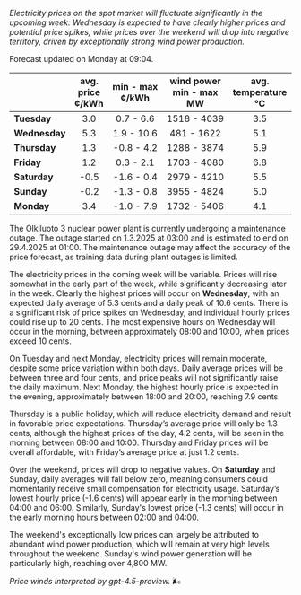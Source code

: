 *Electricity prices on the spot market will fluctuate significantly in the upcoming week: Wednesday is expected to have clearly higher prices and potential price spikes, while prices over the weekend will drop into negative territory, driven by exceptionally strong wind power production.*

Forecast updated on Monday at 09:04.

|              | avg.<br>price<br>¢/kWh | min - max<br>¢/kWh | wind power<br>min - max<br>MW | avg.<br>temperature<br>°C |
|:-------------|:----------------:|:----------------:|:-------------:|:-------------:|
| **Tuesday**      | 3.0              | 0.7 - 6.6       | 1518 - 4039   | 3.5            |
| **Wednesday**  | 5.3              | 1.9 - 10.6      | 481 - 1622    | 5.1            |
| **Thursday**      | 1.3              | -0.8 - 4.2      | 1288 - 3874   | 5.9            |
| **Friday**    | 1.2              | 0.3 - 2.1       | 1703 - 4080   | 6.8            |
| **Saturday**     | -0.5             | -1.6 - 0.4      | 2979 - 4210   | 5.5            |
| **Sunday**    | -0.2             | -1.3 - 0.8      | 3955 - 4824   | 5.0            |
| **Monday**    | 3.4              | -1.0 - 7.9      | 1732 - 5406   | 4.1            |

The Olkiluoto 3 nuclear power plant is currently undergoing a maintenance outage. The outage started on 1.3.2025 at 03:00 and is estimated to end on 29.4.2025 at 01:00. The maintenance outage may affect the accuracy of the price forecast, as training data during plant outages is limited.

The electricity prices in the coming week will be variable. Prices will rise somewhat in the early part of the week, while significantly decreasing later in the week. Clearly the highest prices will occur on **Wednesday**, with an expected daily average of 5.3 cents and a daily peak of 10.6 cents. There is a significant risk of price spikes on Wednesday, and individual hourly prices could rise up to 20 cents. The most expensive hours on Wednesday will occur in the morning, between approximately 08:00 and 10:00, when prices exceed 10 cents.

On Tuesday and next Monday, electricity prices will remain moderate, despite some price variation within both days. Daily average prices will be between three and four cents, and price peaks will not significantly raise the daily maximum. Next Monday, the highest hourly price is expected in the evening, approximately between 18:00 and 20:00, reaching 7.9 cents.

Thursday is a public holiday, which will reduce electricity demand and result in favorable price expectations. Thursday’s average price will only be 1.3 cents, although the highest prices of the day, 4.2 cents, will be seen in the morning between 08:00 and 10:00. Thursday and Friday prices will be overall affordable, with Friday’s average price at just 1.2 cents.

Over the weekend, prices will drop to negative values. On **Saturday** and Sunday, daily averages will fall below zero, meaning consumers could momentarily receive small compensation for electricity usage. Saturday’s lowest hourly price (-1.6 cents) will appear early in the morning between 04:00 and 06:00. Similarly, Sunday's lowest price (-1.3 cents) will occur in the early morning hours between 02:00 and 04:00.

The weekend's exceptionally low prices can largely be attributed to abundant wind power production, which will remain at very high levels throughout the weekend. Sunday's wind power generation will be particularly high, reaching over 4,800 MW.

*Price winds interpreted by gpt-4.5-preview.* 🌬️
